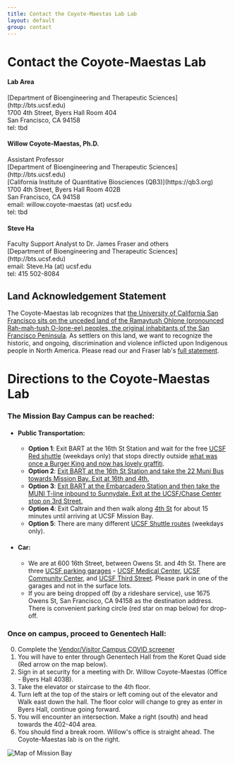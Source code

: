```yaml
---
title: Contact the Coyote-Maestas Lab Lab
layout: default
group: contact
---
```


# Contact the Coyote-Maestas Lab


<div class="row">

<div class="col-md-4">

  <h4>Lab Area </h4>
  [Department of Bioengineering and Therapeutic Sciences](http://bts.ucsf.edu)<br>
  1700 4th Street, Byers Hall Room 404<br>
  San Francisco, CA 94158<br>
  tel: tbd

</div>

<div class="col-md-4">

  <h4>Willow Coyote-Maestas, Ph.D.</h4>
  Assistant Professor<br>
  [Department of Bioengineering and Therapeutic Sciences](http://bts.ucsf.edu)<br>
  [California Institute of Quantitative Biosciences (QB3)](https://qb3.org)<br>
  1700 4th Street, Byers Hall Room 402B<br>
  San Francisco, CA 94158<br>
  email: willow.coyote-maestas (at) ucsf.edu <br>
  tel: tbd

</div>

<div class="col-md-4">

  <h4> Steve Ha</h4>
  Faculty Support Analyst to Dr. James Fraser and others<br>
  [Department of Bioengineering and Therapeutic Sciences](http://bts.ucsf.edu)<br>
  email: Steve.Ha (at) ucsf.edu<br>
  tel: 415 502-8084 <br>

</div>

</div>

## Land Acknowledgement Statement

The Coyote-Maestas lab recognizes that [the University of California San Francisco sits on the unceded land of the Ramaytush Ohlone (pronounced Rah-mah-tush O-lone-ee) peoples, the original inhabitants of the San Francisco Peninsula](https://diversity.ucsf.edu/ucsf-land-acknowledgment). As settlers on this land, we want to recognize the historic, and ongoing, discrimination and violence inflicted upon Indigenous people in North America. Please read our and Fraser lab's [full statement](/land_ack).

# Directions to the Coyote-Maestas Lab
### The Mission Bay Campus can be reached:  
* #### Public Transportation:
  * **Option 1**: Exit BART at the 16th St Station and wait for the free [UCSF Red shuttle](https://campuslifeservices.ucsf.edu/upload/transportation/files/Red.pdf) (weekdays only) that stops directly outside [what was once a Burger King and now has lovely graffiti](https://www.google.com/maps/@37.765092,-122.419164,3a,75y,5.38h,82.64t/data=!3m4!1e1!3m2!1sH_jzIrhuF8wnnEp0duvIEQ!2e0).
  * **Option 2**: [Exit BART at the 16th St Station and take the 22 Muni Bus towards Mission Bay. Exit at 16th and 4th.](https://goo.gl/maps/gaD7sNsL947S4KcS9)
  * **Option 3**: [Exit BART at the Embarcadero Station and then take the MUNI T-line inbound to Sunnydale. Exit at the UCSF/Chase Center stop on 3rd Street.](https://goo.gl/maps/Ma3P6aYojhY74YAu7)
  * **Option 4**: Exit Caltrain and then walk along [4th St](https://goo.gl/maps/tpJHnJ2NgTyaCqXE9) for about 15 minutes until arriving at UCSF Mission Bay.
  * **Option 5**: There are many different [UCSF Shuttle routes](http://www.campuslifeservices.ucsf.edu/transportation/services/shuttles) (weekdays only).
* #### Car:
  * We are at 600 16th Street, between Owens St. and 4th St. There are three [UCSF parking garages](https://campuslifeservices.ucsf.edu/transportation/services/parking/public_parking) - [UCSF Medical Center](https://www.google.com/maps/dir//1835+Owens+Street,+San+Francisco,+CA/@37.766028,-122.3965034,16z/data=!4m8!4m7!1m0!1m5!1m1!1s0x808f7fc8cdb8207f:0x127c6a3dfd479d27!2m2!1d-122.3921259!2d37.7659687), [UCSF Community Center](https://www.google.com/maps/dir//1625+Owens+Street,+San+Francisco,+CA/@37.7683246,-122.3960538,17z/data=!4m8!4m7!1m0!1m5!1m1!1s0x808f7fce59453269:0x84e5cd7b11e40956!2m2!1d-122.3938649!2d37.7682654), and [UCSF Third Street](https://www.google.com/maps/dir//1650+3rd+Street,+San+Francisco,+CA/@37.7681787,-122.3917134,17z/data=!4m8!4m7!1m0!1m5!1m1!1s0x808f7fc5f2d2fc19:0xf5e85a2024424948!2m2!1d-122.3895247!2d37.7681745). Please park in one of the garages and not in the surface lots.
  * If you are being dropped off (by a rideshare service), use 1675 Owens St, San Francisco, CA 94158 as the destination address. There is convenient parking circle (red star on map below) for drop-off.

### Once on campus, proceed to Genentech Hall:
0. Complete the [Vendor/Visitor Campus COVID screener](https://ucsf.co1.qualtrics.com/jfe/form/SV_d6elP7DE78J4oFT)
1. You will have to enter through Genentech Hall from the Koret Quad side (Red arrow on the map below).
2. Sign in at security for a meeting with Dr. Willow Coyote-Maestas (Office - Byers Hall 403B).
3. Take the elevator or staircase to the 4th floor.
4. Turn left at the top of the stairs or left coming out of the elevator and Walk east down the hall. The floor color will change to grey as enter in Byers Hall, continue going forward.
5. You will encounter an intersection. Make a right (south) and head towards the 402-404 area.
6. You should find a break room. Willow's office is  straight ahead. The Coyote-Maestas lab is on the right.

<img class="img-fluid" src="/static/img/map_to_mission_bay.png" alt="Map of Mission Bay">
